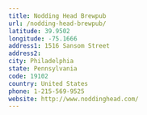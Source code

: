```yaml
---
title: Nodding Head Brewpub
url: /nodding-head-brewpub/
latitude: 39.9502
longitude: -75.1666
address1: 1516 Sansom Street
address2: 
city: Philadelphia
state: Pennsylvania
code: 19102
country: United States
phone: 1-215-569-9525
website: http://www.noddinghead.com/
---
```



